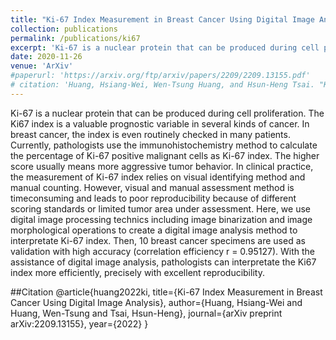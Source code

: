 ```yaml
---
title: "Ki-67 Index Measurement in Breast Cancer Using Digital Image Analysis"
collection: publications
permalink: /publications/ki67
excerpt: 'Ki-67 is a nuclear protein that can be produced during cell proliferation. The Ki67 index is a valuable prognostic variable in several kinds of cancer. In breast cancer, the index is even routinely checked in many patients. Currently, pathologists use the immunohistochemistry method to calculate the percentage of Ki-67 positive malignant cells as Ki-67 index. The higher score usually means more aggressive tumor behavior. In clinical practice, the measurement of Ki-67 index relies on visual identifying method and manual counting. However, visual and manual assessment method is timeconsuming and leads to poor reproducibility because of different scoring standards or limited tumor area under assessment. Here, we use digital image processing technics including image binarization and image morphological operations to create a digital image analysis method to interpretate Ki-67 index. Then, 10 breast cancer specimens are used as validation with high accuracy (correlation efficiency r = 0.95127). With the assistance of digital image analysis, pathologists can interpretate the Ki67 index more efficiently, precisely with excellent reproducibility.'
date: 2020-11-26
venue: 'ArXiv'
#paperurl: 'https://arxiv.org/ftp/arxiv/papers/2209/2209.13155.pdf'
# citation: 'Huang, Hsiang-Wei, Wen-Tsung Huang, and Hsun-Heng Tsai. "Ki-67 Index Measurement in Breast Cancer Using Digital Image Analysis." arXiv preprint arXiv:2209.13155 (2020).'
---
```

Ki-67 is a nuclear protein that can be produced during cell proliferation. The Ki67 index is a valuable prognostic variable in several kinds of cancer. In breast cancer, the index is even routinely checked in many patients. Currently, pathologists use the immunohistochemistry method to calculate the percentage of Ki-67 positive malignant cells as Ki-67 index. The higher score usually means more aggressive tumor behavior. In clinical practice, the measurement of Ki-67 index relies on visual identifying method and manual counting. However, visual and manual assessment method is timeconsuming and leads to poor reproducibility because of different scoring standards or limited tumor area under assessment. Here, we use digital image processing technics including image binarization and image morphological operations to create a digital image analysis method to interpretate Ki-67 index. Then, 10 breast cancer specimens are used as validation with high accuracy (correlation efficiency r = 0.95127). With the assistance of digital image analysis, pathologists can interpretate the Ki67 index more efficiently, precisely with excellent reproducibility. 

##Citation
@article{huang2022ki,
  title={Ki-67 Index Measurement in Breast Cancer Using Digital Image Analysis},
  author={Huang, Hsiang-Wei and Huang, Wen-Tsung and Tsai, Hsun-Heng},
  journal={arXiv preprint arXiv:2209.13155},
  year={2022}
}